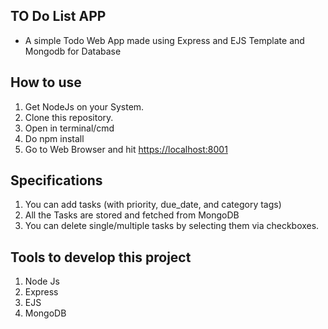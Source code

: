 ## TO Do List APP
- A simple Todo Web App made using Express and EJS Template and Mongodb for Database

## How to use
1. Get NodeJs on your System.
2. Clone this repository.
3. Open in terminal/cmd
4. Do npm install
5. Go to Web Browser and hit [https://localhost:8001](https://localhost:8001)

## Specifications
1. You can add tasks (with priority, due_date, and category tags)
2. All the Tasks are stored and fetched from MongoDB
3. You can delete single/multiple tasks by selecting them via checkboxes.

## Tools to develop this project
1. Node Js
2. Express
3. EJS
4. MongoDB

